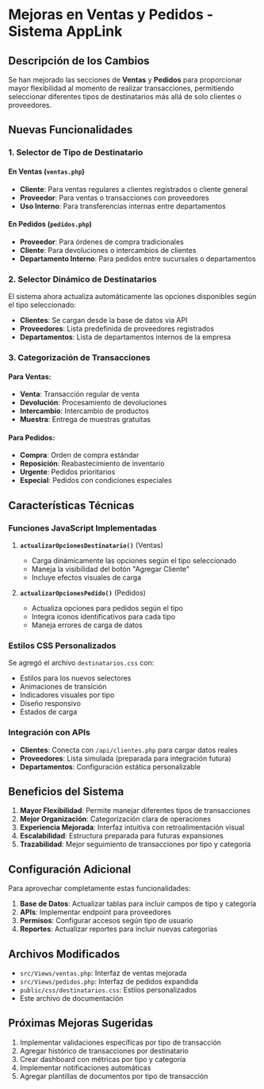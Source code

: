 # Mejoras en Ventas y Pedidos - Sistema AppLink

## Descripción de los Cambios

Se han mejorado las secciones de **Ventas** y **Pedidos** para proporcionar mayor flexibilidad al momento de realizar transacciones, permitiendo seleccionar diferentes tipos de destinatarios más allá de solo clientes o proveedores.

## Nuevas Funcionalidades

### 1. Selector de Tipo de Destinatario

#### En Ventas (`ventas.php`)
- **Cliente**: Para ventas regulares a clientes registrados o cliente general
- **Proveedor**: Para ventas o transacciones con proveedores
- **Uso Interno**: Para transferencias internas entre departamentos

#### En Pedidos (`pedidos.php`)
- **Proveedor**: Para órdenes de compra tradicionales
- **Cliente**: Para devoluciones o intercambios de clientes
- **Departamento Interno**: Para pedidos entre sucursales o departamentos

### 2. Selector Dinámico de Destinatarios

El sistema ahora actualiza automáticamente las opciones disponibles según el tipo seleccionado:

- **Clientes**: Se cargan desde la base de datos via API
- **Proveedores**: Lista predefinida de proveedores registrados
- **Departamentos**: Lista de departamentos internos de la empresa

### 3. Categorización de Transacciones

#### Para Ventas:
- **Venta**: Transacción regular de venta
- **Devolución**: Procesamiento de devoluciones
- **Intercambio**: Intercambio de productos
- **Muestra**: Entrega de muestras gratuitas

#### Para Pedidos:
- **Compra**: Orden de compra estándar
- **Reposición**: Reabastecimiento de inventario
- **Urgente**: Pedidos prioritarios
- **Especial**: Pedidos con condiciones especiales

## Características Técnicas

### Funciones JavaScript Implementadas

1. **`actualizarOpcionesDestinatario()`** (Ventas)
   - Carga dinámicamente las opciones según el tipo seleccionado
   - Maneja la visibilidad del botón "Agregar Cliente"
   - Incluye efectos visuales de carga

2. **`actualizarOpcionesPedido()`** (Pedidos)
   - Actualiza opciones para pedidos según el tipo
   - Integra iconos identificativos para cada tipo
   - Maneja errores de carga de datos

### Estilos CSS Personalizados

Se agregó el archivo `destinatarios.css` con:
- Estilos para los nuevos selectores
- Animaciones de transición
- Indicadores visuales por tipo
- Diseño responsivo
- Estados de carga

### Integración con APIs

- **Clientes**: Conecta con `/api/clientes.php` para cargar datos reales
- **Proveedores**: Lista simulada (preparada para integración futura)
- **Departamentos**: Configuración estática personalizable

## Beneficios del Sistema

1. **Mayor Flexibilidad**: Permite manejar diferentes tipos de transacciones
2. **Mejor Organización**: Categorización clara de operaciones
3. **Experiencia Mejorada**: Interfaz intuitiva con retroalimentación visual
4. **Escalabilidad**: Estructura preparada para futuras expansiones
5. **Trazabilidad**: Mejor seguimiento de transacciones por tipo y categoría

## Configuración Adicional

Para aprovechar completamente estas funcionalidades:

1. **Base de Datos**: Actualizar tablas para incluir campos de tipo y categoría
2. **APIs**: Implementar endpoint para proveedores
3. **Permisos**: Configurar accesos según tipo de usuario
4. **Reportes**: Actualizar reportes para incluir nuevas categorías

## Archivos Modificados

- `src/Views/ventas.php`: Interfaz de ventas mejorada
- `src/Views/pedidos.php`: Interfaz de pedidos expandida
- `public/css/destinatarios.css`: Estilos personalizados
- Este archivo de documentación

## Próximas Mejoras Sugeridas

1. Implementar validaciones específicas por tipo de transacción
2. Agregar histórico de transacciones por destinatario
3. Crear dashboard con métricas por tipo y categoría
4. Implementar notificaciones automáticas
5. Agregar plantillas de documentos por tipo de transacción